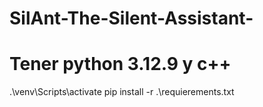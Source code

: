 # SilAnt-The-Silent-Assistant-
# Tener python 3.12.9 y c++
.\venv\Scripts\activate
pip install -r .\requierements.txt
